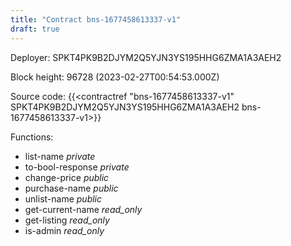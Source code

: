 ```yaml
---
title: "Contract bns-1677458613337-v1"
draft: true
---
```

Deployer: SPKT4PK9B2DJYM2Q5YJN3YS195HHG6ZMA1A3AEH2


 



Block height: 96728 (2023-02-27T00:54:53.000Z)

Source code: {{<contractref "bns-1677458613337-v1" SPKT4PK9B2DJYM2Q5YJN3YS195HHG6ZMA1A3AEH2 bns-1677458613337-v1>}}

Functions:

* list-name _private_
* to-bool-response _private_
* change-price _public_
* purchase-name _public_
* unlist-name _public_
* get-current-name _read_only_
* get-listing _read_only_
* is-admin _read_only_
